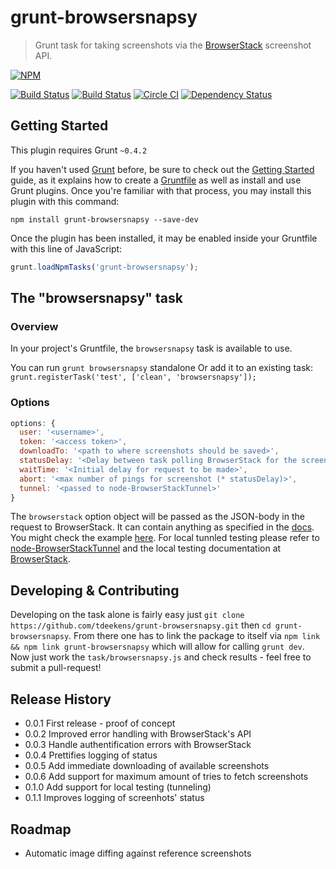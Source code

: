 # grunt-browsersnapsy

> Grunt task for taking screenshots via the [BrowserStack](http://browserstack.com) screenshot API.

[![NPM](https://nodei.co/npm/grunt-browsersnapsy.png?mini=true)](https://nodei.co/npm/grunt-browsersnapsy/)

[![Build Status](https://travis-ci.org/tdeekens/grunt-browsersnapsy.svg?branch=master)](https://travis-ci.org/tdeekens/grunt-browsersnapsy)
[![Build Status](https://drone.io/github.com/tdeekens/grunt-browsersnapsy/status.png)](https://drone.io/github.com/tdeekens/grunt-browsersnapsy/latest)
[![Circle CI](https://circleci.com/gh/tdeekens/grunt-browsersnapsy/tree/master.svg?style=svg)](https://circleci.com/gh/tdeekens/grunt-browsersnapsy/tree/master)
[![Dependency Status](https://david-dm.org/tdeekens/grunt-shrinkwrapsy.svg?style=flat)](https://david-dm.org/tdeekens/grunt-shrinkwrapsy.svg?style=flat)

## Getting Started
This plugin requires Grunt `~0.4.2`

If you haven't used [Grunt](http://gruntjs.com/) before, be sure to check out the [Getting Started](http://gruntjs.com/getting-started) guide, as it explains how to create a [Gruntfile](http://gruntjs.com/sample-gruntfile) as well as install and use Grunt plugins. Once you're familiar with that process, you may install this plugin with this command:

```shell
npm install grunt-browsersnapsy --save-dev
```

Once the plugin has been installed, it may be enabled inside your Gruntfile with this line of JavaScript:

```js
grunt.loadNpmTasks('grunt-browsersnapsy');
```

## The "browsersnapsy" task

### Overview
In your project's Gruntfile, the `browsersnapsy` task is available to use.

You can run `grunt browsersnapsy` standalone
Or add it to an existing task: `grunt.registerTask('test', ['clean', 'browsersnapsy']);`

### Options

```javascript
options: {
  user: '<username>',
  token: '<access token>',
  downloadTo: '<path to where screenshots should be saved>',
  statusDelay: '<Delay between task polling BrowserStack for the screenshots\' status>',
  waitTime: '<Initial delay for request to be made>',
  abort: '<max number of pings for screenshot (* statusDelay)>',
  tunnel: '<passed to node-BrowserStackTunnel>'
}
```

The `browserstack` option object will be passed as the JSON-body in the request to BrowserStack. It can contain anything as specified in the [docs](http://www.browserstack.com/screenshots/api). You might check the example [here](https://github.com/tdeekens/grunt-browsersnapsy/blob/master/grunt/tasks/browsersnapsy.js). For local tunnled testing please refer to [node-BrowserStackTunnel](https://github.com/pghalliday/node-BrowserStackTunnel) and the local testing documentation at [BrowserStack](http://www.browserstack.com/local-testing#config-localhost).

## Developing & Contributing

Developing on the task alone is fairly easy just `git clone https://github.com/tdeekens/grunt-browsersnapsy.git` then `cd grunt-browsersnapsy`. From there one has to link the package to itself via `npm link && npm link grunt-browsersnapsy` which will allow for calling `grunt dev`. Now just work the `task/browsersnapsy.js` and check results - feel free to submit a pull-request!

## Release History
- 0.0.1 First release - proof of concept
- 0.0.2 Improved error handling with BrowserStack's API
- 0.0.3 Handle authentification errors with BrowserStack
- 0.0.4 Prettifies logging of status
- 0.0.5 Add immediate downloading of available screenshots
- 0.0.6 Add support for maximum amount of tries to fetch screenshots
- 0.1.0 Add support for local testing (tunneling)
- 0.1.1 Improves logging of screenhots' status

## Roadmap
- Automatic image diffing against reference screenshots
